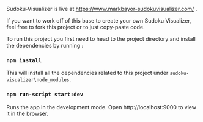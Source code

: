Sudoku-Visualizer is live at https://www.markbayor-sudokuvisualizer.com/ .

If you want to work off of this base to create your own Sudoku Visualizer, feel free to fork this project or to just copy-paste code.

To run this project you first need to head to the project directory and install the dependencies by running  :

### `npm install`

This will install all the dependencies related to this project under  `sudoku-visualizer\node_modules`.


### `npm run-script start:dev`

Runs the app in the development mode.
Open http://localhost:9000 to view it in the browser.